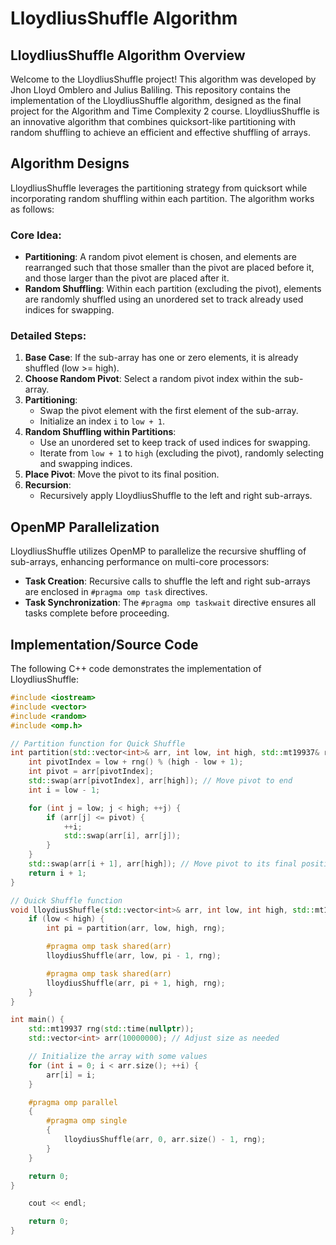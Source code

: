 # LloydliusShuffle Algorithm

## LloydliusShuffle Algorithm Overview

Welcome to the LloydliusShuffle project! This algorithm was developed by Jhon Lloyd Omblero and Julius Baliling. This repository contains the implementation of the LloydliusShuffle algorithm, designed as the final project for the Algorithm and Time Complexity 2 course. LloydliusShuffle is an innovative algorithm that combines quicksort-like partitioning with random shuffling to achieve an efficient and effective shuffling of arrays.

## Algorithm Designs

LloydliusShuffle leverages the partitioning strategy from quicksort while incorporating random shuffling within each partition. The algorithm works as follows:

### Core Idea:
- **Partitioning**: A random pivot element is chosen, and elements are rearranged such that those smaller than the pivot are placed before it, and those larger than the pivot are placed after it.
- **Random Shuffling**: Within each partition (excluding the pivot), elements are randomly shuffled using an unordered set to track already used indices for swapping.

### Detailed Steps:
1. **Base Case**: If the sub-array has one or zero elements, it is already shuffled (low >= high).
2. **Choose Random Pivot**: Select a random pivot index within the sub-array.
3. **Partitioning**:
   - Swap the pivot element with the first element of the sub-array.
   - Initialize an index `i` to `low + 1`.
4. **Random Shuffling within Partitions**:
   - Use an unordered set to keep track of used indices for swapping.
   - Iterate from `low + 1` to `high` (excluding the pivot), randomly selecting and swapping indices.
5. **Place Pivot**: Move the pivot to its final position.
6. **Recursion**:
   - Recursively apply LloydliusShuffle to the left and right sub-arrays.

## OpenMP Parallelization

LloydliusShuffle utilizes OpenMP to parallelize the recursive shuffling of sub-arrays, enhancing performance on multi-core processors:

- **Task Creation**: Recursive calls to shuffle the left and right sub-arrays are enclosed in `#pragma omp task` directives.
- **Task Synchronization**: The `#pragma omp taskwait` directive ensures all tasks complete before proceeding.

## Implementation/Source Code

The following C++ code demonstrates the implementation of LloydliusShuffle:

```cpp
#include <iostream>
#include <vector>
#include <random>
#include <omp.h>

// Partition function for Quick Shuffle
int partition(std::vector<int>& arr, int low, int high, std::mt19937& rng) {
    int pivotIndex = low + rng() % (high - low + 1);
    int pivot = arr[pivotIndex];
    std::swap(arr[pivotIndex], arr[high]); // Move pivot to end
    int i = low - 1;

    for (int j = low; j < high; ++j) {
        if (arr[j] <= pivot) {
            ++i;
            std::swap(arr[i], arr[j]);
        }
    }
    std::swap(arr[i + 1], arr[high]); // Move pivot to its final position
    return i + 1;
}

// Quick Shuffle function
void lloydiusShuffle(std::vector<int>& arr, int low, int high, std::mt19937& rng) {
    if (low < high) {
        int pi = partition(arr, low, high, rng);

        #pragma omp task shared(arr)
        lloydiusShuffle(arr, low, pi - 1, rng);

        #pragma omp task shared(arr)
        lloydiusShuffle(arr, pi + 1, high, rng);
    }
}

int main() {
    std::mt19937 rng(std::time(nullptr));
    std::vector<int> arr(10000000); // Adjust size as needed

    // Initialize the array with some values
    for (int i = 0; i < arr.size(); ++i) {
        arr[i] = i;
    }

    #pragma omp parallel
    {
        #pragma omp single
        {
            lloydiusShuffle(arr, 0, arr.size() - 1, rng);
        }
    }

    return 0;
}

    cout << endl;

    return 0;
}
